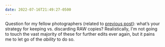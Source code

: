 ```yaml
---
date: 2022-07-16T21:49:27-0500
---
```


Question for my fellow photographers (related to [previous post][prev]): what’s your strategy for keeping vs. discarding <span class='smcp'>RAW</span> copies? Realistically, I'm not going to touch the vast majority of these for further edits ever again, but it pains me to let go of the *ability* to do so.

[prev]: https://v1.notes.chriskrycho.com/2022/07/16-2009/